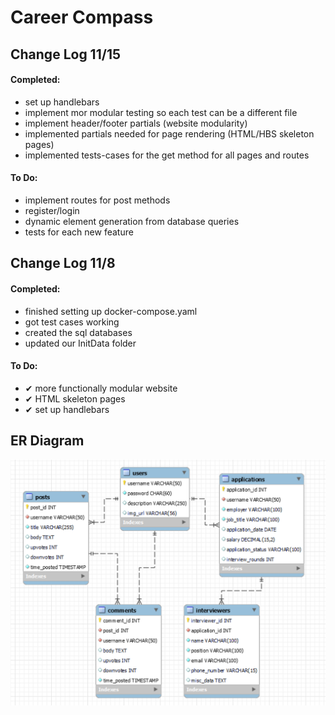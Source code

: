 # Career Compass

## Change Log 11/15

#### Completed:  
* set up handlebars  
* implement mor modular testing so each test can be a different file  
* implement header/footer partials (website modularity)  
* implemented partials needed for page rendering (HTML/HBS skeleton pages)  
* implemented tests-cases for the get method for all pages and routes  

#### To Do:  
* implement routes for post methods  
* register/login  
* dynamic element generation from database queries  
* tests for each new feature  

## Change Log 11/8

#### Completed:  
* finished setting up docker-compose.yaml  
* got test cases working  
* created the sql databases  
* updated our InitData folder  

#### To Do:  
* ✔ more functionally modular website  
* ✔ HTML skeleton pages  
* ✔ set up handlebars  

## ER Diagram

![ER Diagram]({67C50305-9542-4BD8-B0FE-C650F4849E44}.png)